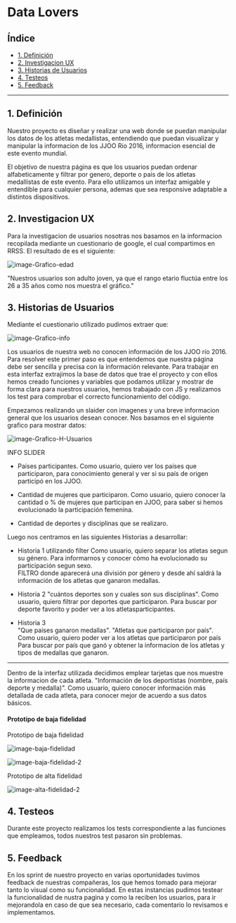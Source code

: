 # Data Lovers

## Índice

* [1. Definición](#1-definición)
* [2. Investigacion UX](#2-investigacion-ux)
* [3. Historias de Usuarios](#3-historias-de-usuarios)
* [4. Testeos](#4-testeos)
* [5. Feedback](#5-feedback)



***

## 1. Definición

Nuestro proyecto es diseñar y realizar una web donde se puedan manipular los datos de los atletas medallistas, entendiendo que puedan visualizar y manipular la informacion de los JJOO Rio 2016, informacion esencial de este evento mundial.

El objetivo de nuestra página es que los usuarios puedan ordenar alfabeticamente y filtrar por genero, deporte  o pais de los atletas medallistas de este evento.
Para ello utilizamos un interfaz amigable y entendible para cualquier persona, ademas que sea responsive adaptable a  distintos dispositivos.



## 2. Investigacion UX

Para la investigacion de usuarios nosotras  nos basamos en la informacion recopilada mediante un cuestionario de google,  el cual compartimos en RRSS.
El resultado de es el siguiente:


![image-Grafico-edad](src/imagenes/Grafico_edad.png)


"Nuestros usuarios son adulto joven, ya que el rango etario fluctúa entre los 26 a 35 años como nos muestra el gráfico."


## 3. Historias de Usuarios

Mediante el cuestionario utilizado pudimos extraer que: 


![image-Grafico-info](src/imagenes/Grafico_info.png)

Los usuarios de nuestra web no conocen información de los JJOO río 2016.
Para resolver este primer paso es que entendemos que nuestra página debe ser sencilla y precisa con la información relevante.
Para trabajar en esta interfaz  extrajimos la base de datos que trae el proyecto y con ellos hemos creado funciones y variables que podamos utilizar y mostrar de forma clara para nuestros usuarios, hemos trabajado con JS y realizamos los test para comprobar el correcto funcionamiento del código.



Empezamos realizando un slaider con imagenes  y una breve informacion general que los usuarios desean conocer.
Nos basamos en el siguiente grafico para mostrar datos:


 ![image-Grafico-H-Usuarios](src/imagenes/Grafico_H_Usuarios.png)


  INFO SLIDER
* Países participantes.
      Como usuario, quiero ver los países que participaron, para conocimiento general y ver si su país de origen participó en los JJOO.
      
* Cantidad de mujeres que participaron.
      Como usuario, quiero conocer la cantidad o % de mujeres que participan en JJOO, para saber si hemos evolucionado la participación femenina.

* Cantidad de deportes y disciplinas que se realizaro.


Luego nos centramos en las siguientes Historias a desarrollar: 

* Historia 1 utilizando filter
      Como usuario, quiero separar los atletas segun su género.
      Para informarnos y conocer cómo ha evolucionado su participación segun sexo.  
      FILTRO donde aparecerá una división por género y desde ahí saldrá la información de los atletas que ganaron medallas.
 
 
* Historia 2 
      "cuántos deportes son y cuales son sus disciplinas".
      Como usuario, quiero  filtrar por deportes que participaron.
      Para buscar por deporte favorito y poder ver a los atletasparticipantes.
      
  
* Historia 3  
      "Que paises ganaron medallas".
      "Atletas que participaron por país".
      Como usuario, quiero poder ver a los atletas  que participaron por país
      Para buscar por país que ganó y obtener la informacion de los atletas y tipos de medallas que ganaron.
 
  
 ***
 
Dentro de la interfaz utilizada decidimos emplear tarjetas que nos muestre la informacion de cada atleta.
    "Información de los deportistas (nombre, país deporte y medalla)".
    Como usuario, quiero conocer información más detallada de cada atleta, para conocer mejor de acuerdo a sus datos básicos.
 


#### Prototipo de baja fidelidad
 
Prototipo de baja fidelidad

 ![image-baja-fidelidad](src/imagenes/prototipo_data_lovers.png)


 ![image-baja-fidelidad-2](src/imagenes/Prototipo_data_lovers2.png)


 Prototipo de alta fidelidad

 ![image-alta-fidelidad-2](src/imagenes/Figma_DL.png)


## 4. Testeos

Durante este proyecto realizamos los tests correspondiente a las funciones que empleamos, todos nuestros test pasaron sin problemas.



## 5. Feedback

En los sprint de nuestro proyecto en varias oportunidades tuvimos feedback de nuestras compañeras, los que hemos tomado para mejorar tanto lo visual como su funcionalidad.
En estas instancias pudimos testear la funcionalidad de nustra pagina y como la reciben los usuarios, para ir mejorandola en caso de que sea necesario, cada comentario lo revisamos e implementamos.










